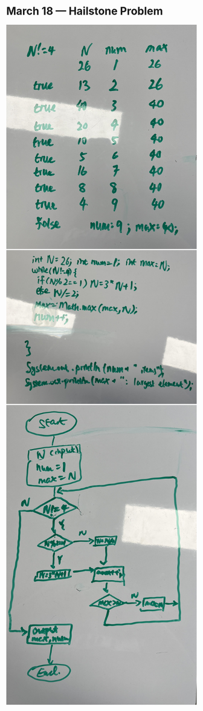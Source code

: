 # March 18 — Hailstone Problem

![](../images/mar-18-1.jpg)
![](../images/mar-18-2.jpg)
![](../images/mar-18-3.jpg)
